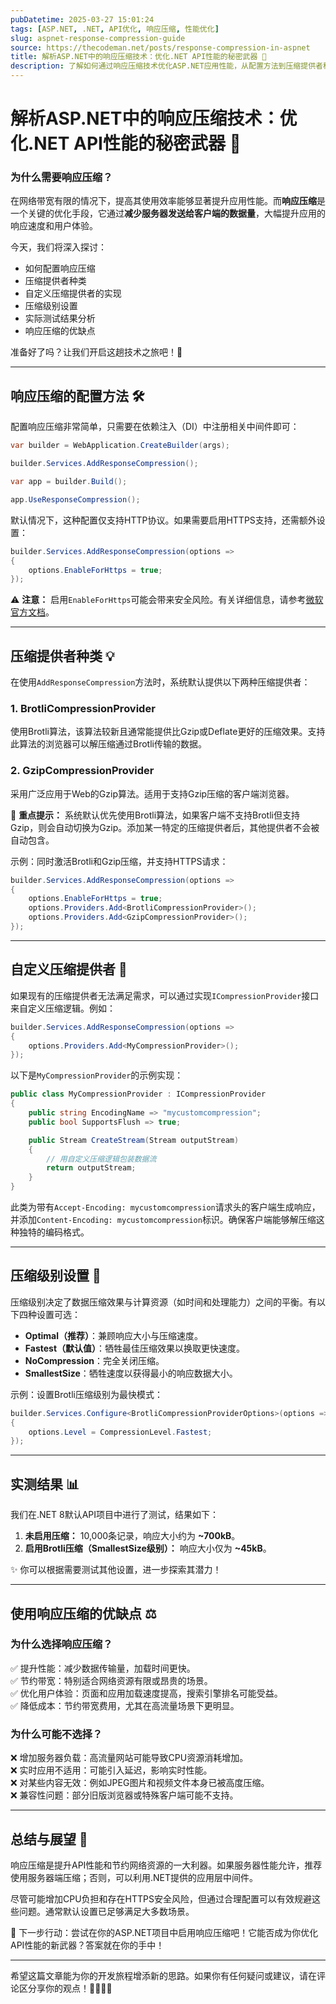 ```yaml
---
pubDatetime: 2025-03-27 15:01:24
tags: [ASP.NET, .NET, API优化, 响应压缩, 性能优化]
slug: aspnet-response-compression-guide
source: https://thecodeman.net/posts/response-compression-in-aspnet
title: 解析ASP.NET中的响应压缩技术：优化.NET API性能的秘密武器 🚀
description: 了解如何通过响应压缩技术优化ASP.NET应用性能，从配置方法到压缩提供者种类、实现自定义压缩以及压缩级别设置，助力开发者全面掌握这一性能优化利器。
---
```


# 解析ASP.NET中的响应压缩技术：优化.NET API性能的秘密武器 🚀

### 为什么需要响应压缩？

在网络带宽有限的情况下，提高其使用效率能够显著提升应用性能。而**响应压缩**是一个关键的优化手段，它通过**减少服务器发送给客户端的数据量**，大幅提升应用的响应速度和用户体验。

今天，我们将深入探讨：

- 如何配置响应压缩
- 压缩提供者种类
- 自定义压缩提供者的实现
- 压缩级别设置
- 实际测试结果分析
- 响应压缩的优缺点

准备好了吗？让我们开启这趟技术之旅吧！🌟

---

## 响应压缩的配置方法 🛠️

配置响应压缩非常简单，只需要在依赖注入（DI）中注册相关中间件即可：

```csharp
var builder = WebApplication.CreateBuilder(args);

builder.Services.AddResponseCompression();

var app = builder.Build();

app.UseResponseCompression();
```

默认情况下，这种配置仅支持HTTP协议。如果需要启用HTTPS支持，还需额外设置：

```csharp
builder.Services.AddResponseCompression(options =>
{
    options.EnableForHttps = true;
});
```

⚠️ **注意：** 启用`EnableForHttps`可能会带来安全风险。有关详细信息，请参考[微软官方文档](https://learn.microsoft.com/en-us/aspnet/core/performance/response-compression?view=aspnetcore-8.0#risk)。

---

## 压缩提供者种类 💡

在使用`AddResponseCompression`方法时，系统默认提供以下两种压缩提供者：

### 1. BrotliCompressionProvider

使用Brotli算法，该算法较新且通常能提供比Gzip或Deflate更好的压缩效果。支持此算法的浏览器可以解压缩通过Brotli传输的数据。

### 2. GzipCompressionProvider

采用广泛应用于Web的Gzip算法。适用于支持Gzip压缩的客户端浏览器。

📌 **重点提示：** 系统默认优先使用Brotli算法，如果客户端不支持Brotli但支持Gzip，则会自动切换为Gzip。添加某一特定的压缩提供者后，其他提供者不会被自动包含。

示例：同时激活Brotli和Gzip压缩，并支持HTTPS请求：

```csharp
builder.Services.AddResponseCompression(options =>
{
    options.EnableForHttps = true;
    options.Providers.Add<BrotliCompressionProvider>();
    options.Providers.Add<GzipCompressionProvider>();
});
```

---

## 自定义压缩提供者 🌟

如果现有的压缩提供者无法满足需求，可以通过实现`ICompressionProvider`接口来自定义压缩逻辑。例如：

```csharp
builder.Services.AddResponseCompression(options =>
{
    options.Providers.Add<MyCompressionProvider>();
});
```

以下是`MyCompressionProvider`的示例实现：

```csharp
public class MyCompressionProvider : ICompressionProvider
{
    public string EncodingName => "mycustomcompression";
    public bool SupportsFlush => true;

    public Stream CreateStream(Stream outputStream)
    {
        // 用自定义压缩逻辑包装数据流
        return outputStream;
    }
}
```

此类为带有`Accept-Encoding: mycustomcompression`请求头的客户端生成响应，并添加`Content-Encoding: mycustomcompression`标识。确保客户端能够解压缩这种独特的编码格式。

---

## 压缩级别设置 🔧

压缩级别决定了数据压缩效果与计算资源（如时间和处理能力）之间的平衡。有以下四种设置可选：

- **Optimal（推荐）**：兼顾响应大小与压缩速度。
- **Fastest（默认值）**：牺牲最佳压缩效果以换取更快速度。
- **NoCompression**：完全关闭压缩。
- **SmallestSize**：牺牲速度以获得最小的响应数据大小。

示例：设置Brotli压缩级别为最快模式：

```csharp
builder.Services.Configure<BrotliCompressionProviderOptions>(options =>
{
    options.Level = CompressionLevel.Fastest;
});
```

---

## 实测结果 📊

我们在.NET 8默认API项目中进行了测试，结果如下：

1. **未启用压缩：** 10,000条记录，响应大小约为 **~700kB**。
2. **启用Brotli压缩（SmallestSize级别）：** 响应大小仅为 **~45kB**。

✨ 你可以根据需要测试其他设置，进一步探索其潜力！

---

## 使用响应压缩的优缺点 ⚖️

### 为什么选择响应压缩？

✅ 提升性能：减少数据传输量，加载时间更快。  
✅ 节约带宽：特别适合网络资源有限或昂贵的场景。  
✅ 优化用户体验：页面和应用加载速度提高，搜索引擎排名可能受益。  
✅ 降低成本：节约带宽费用，尤其在高流量场景下更明显。

### 为什么可能不选择？

❌ 增加服务器负载：高流量网站可能导致CPU资源消耗增加。  
❌ 实时应用不适用：可能引入延迟，影响实时性能。  
❌ 对某些内容无效：例如JPEG图片和视频文件本身已被高度压缩。  
❌ 兼容性问题：部分旧版浏览器或特殊客户端可能不支持。

---

## 总结与展望 🎯

响应压缩是提升API性能和节约网络资源的一大利器。如果服务器性能允许，推荐使用服务器端压缩；否则，可以利用.NET提供的应用层中间件。

尽管可能增加CPU负担和存在HTTPS安全风险，但通过合理配置可以有效规避这些问题。通常默认设置已足够满足大多数场景。

📌 下一步行动：尝试在你的ASP.NET项目中启用响应压缩吧！它能否成为你优化API性能的新武器？答案就在你的手中！

---

希望这篇文章能为你的开发旅程增添新的思路。如果你有任何疑问或建议，请在评论区分享你的观点！👩‍💻👨‍💻
